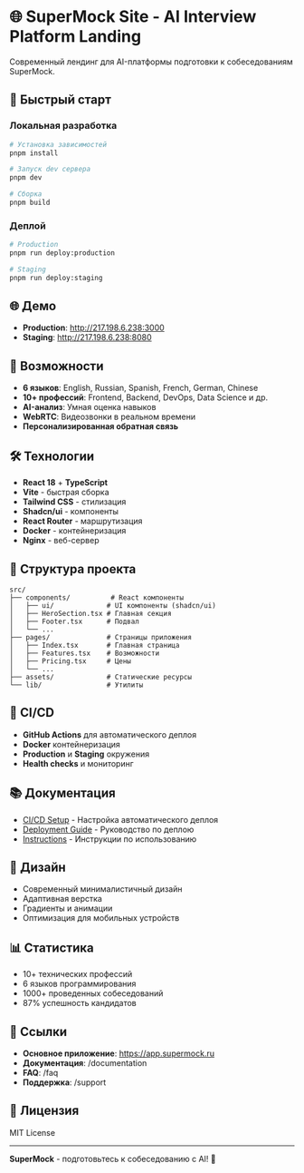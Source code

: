 # 🌐 SuperMock Site - AI Interview Platform Landing

Современный лендинг для AI-платформы подготовки к собеседованиям SuperMock.

## 🚀 Быстрый старт

### Локальная разработка
```bash
# Установка зависимостей
pnpm install

# Запуск dev сервера
pnpm dev

# Сборка
pnpm build
```

### Деплой
```bash
# Production
pnpm run deploy:production

# Staging
pnpm run deploy:staging
```

## 🌐 Демо

- **Production**: http://217.198.6.238:3000
- **Staging**: http://217.198.6.238:8080

## 🎯 Возможности

- **6 языков**: English, Russian, Spanish, French, German, Chinese
- **10+ профессий**: Frontend, Backend, DevOps, Data Science и др.
- **AI-анализ**: Умная оценка навыков
- **WebRTC**: Видеозвонки в реальном времени
- **Персонализированная обратная связь**

## 🛠️ Технологии

- **React 18** + **TypeScript**
- **Vite** - быстрая сборка
- **Tailwind CSS** - стилизация
- **Shadcn/ui** - компоненты
- **React Router** - маршрутизация
- **Docker** - контейнеризация
- **Nginx** - веб-сервер

## 📁 Структура проекта

```
src/
├── components/          # React компоненты
│   ├── ui/             # UI компоненты (shadcn/ui)
│   ├── HeroSection.tsx # Главная секция
│   ├── Footer.tsx      # Подвал
│   └── ...
├── pages/              # Страницы приложения
│   ├── Index.tsx       # Главная страница
│   ├── Features.tsx    # Возможности
│   ├── Pricing.tsx     # Цены
│   └── ...
├── assets/             # Статические ресурсы
└── lib/                # Утилиты
```

## 🔧 CI/CD

- **GitHub Actions** для автоматического деплоя
- **Docker** контейнеризация
- **Production** и **Staging** окружения
- **Health checks** и мониторинг

## 📚 Документация

- [CI/CD Setup](CI_CD_SETUP.md) - Настройка автоматического деплоя
- [Deployment Guide](DEPLOYMENT_GUIDE.md) - Руководство по деплою
- [Instructions](INSTRUCTIONS_README.md) - Инструкции по использованию

## 🎨 Дизайн

- Современный минималистичный дизайн
- Адаптивная верстка
- Градиенты и анимации
- Оптимизация для мобильных устройств

## 📊 Статистика

- 10+ технических профессий
- 6 языков программирования
- 1000+ проведенных собеседований
- 87% успешность кандидатов

## 🔗 Ссылки

- **Основное приложение**: https://app.supermock.ru
- **Документация**: /documentation
- **FAQ**: /faq
- **Поддержка**: /support

## 📄 Лицензия

MIT License

---

**SuperMock** - подготовьтесь к собеседованию с AI! 🚀
